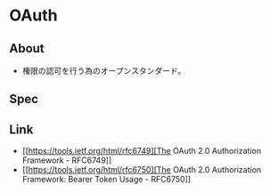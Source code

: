# OAuth
## About
- 権限の認可を行う為のオープンスタンダード。

## Spec
## Link
- [[https://tools.ietf.org/html/rfc6749][The OAuth 2.0 Authorization Framework - RFC6749]]
- [[https://tools.ietf.org/html/rfc6750][The OAuth 2.0 Authorization Framework: Bearer Token Usage - RFC6750]]

